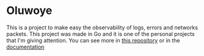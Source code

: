 # Oluwoye

This is a project to make easy the observability of logs, errors and networks packets. This project was made in Go and it is one of the personal projects that I'm giving attention. You can see more in [this repository](https://github.com/roqueando/oluwoye) or in the [documentation](https://roqueando.github.io/oluwoye/)
